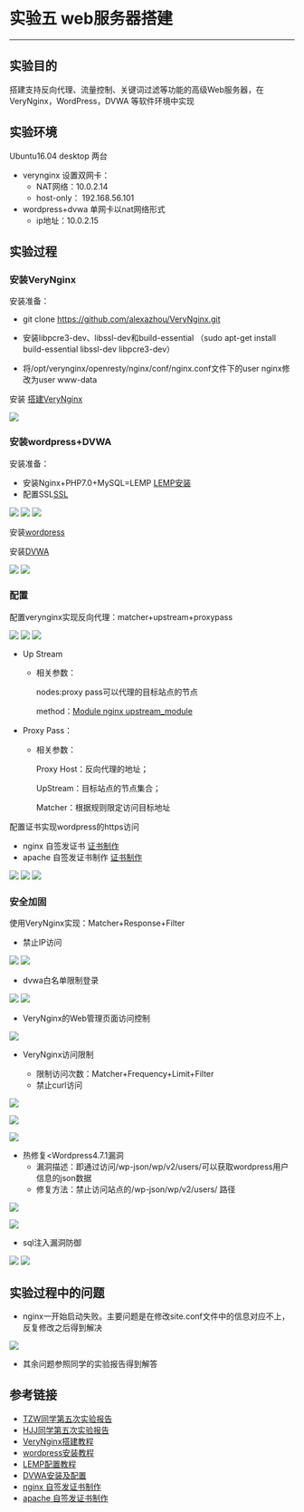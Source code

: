 # 实验五 web服务器搭建

----
## 实验目的

搭建支持反向代理、流量控制、关键词过滤等功能的高级Web服务器，在VeryNginx，WordPress，DVWA 等软件环境中实现


## 实验环境

Ubuntu16.04 desktop 两台
       
* verynginx 设置双网卡：
  * NAT网络：10.0.2.14
  * host-only： 192.168.56.101
* wordpress+dvwa 单网卡以nat网络形式  
  * ip地址：10.0.2.15   

## 实验过程

### 安装VeryNginx

   安装准备：

* git clone https://github.com/alexazhou/VeryNginx.git
   
* 安装libpcre3-dev、libssl-dev和build-essential
（sudo apt-get install build-essential libssl-dev libpcre3-dev） 
* 将/opt/verynginx/openresty/nginx/conf/nginx.conf文件下的user nginx修改为user www-data   
    
安装 [搭建VeryNginx](https://github.com/alexazhou/VeryNginx/blob/master/readme_zh.md)

![](pics/pic13.PNG)
    

### 安装wordpress+DVWA

   安装准备：

* 安装Nginx+PHP7.0+MySQL=LEMP [LEMP安装](https://www.digitalocean.com/community/tutorials/how-to-install-linux-nginx-mysql-php-lemp-stack-in-ubuntu-16-04)
* 配置SSL[SSL](https://www.digitalocean.com/community/tutorials/how-to-secure-nginx-with-let-s-encrypt-on-ubuntu-16-04)

![](pics/pic03.png)
  ![](pics/pic04.png)
  ![](pics/pic05.png)

安装[wordpress](https://www.digitalocean.com/community/tutorials/how-to-install-wordpress-with-lemp-on-ubuntu-16-04)

安装[DVWA](https://github.com/ethicalhack3r/DVWA)

![](pics/pic02.png)
![](pics/pic01.png)

### 配置

 配置verynginx实现反向代理：matcher+upstream+proxypass

![](pics/pic15.png)
![](pics/pic16.png)
![](pics/pic14.PNG)

* Up Stream

  * 相关参数：
 
    nodes:proxy pass可以代理的目标站点的节点

	method：[Module nginx upstream_module](http://nginx.org/en/docs/http/ngx_http_upstream_module.html)
	
* Proxy Pass：

  * 相关参数：
 
	 Proxy Host：反向代理的地址；

	 UpStream：目标站点的节点集合；

	 Matcher：根据规则限定访问目标地址

 配置证书实现wordpress的https访问

* nginx 自签发证书 [证书制作](https://www.digitalocean.com/community/tutorials/how-to-create-an-ssl-certificate-on-nginx-for-ubuntu-14-04)
* apache 自签发证书制作 [证书制作](https://www.digitalocean.com/community/tutorials/how-to-create-a-self-signed-ssl-certificate-for-apache-in-ubuntu-16-04)

![](pics/pic17.png)
![](pics/pic18.png)
![](pics/pic21.png)

### 安全加固

使用VeryNginx实现：Matcher+Response+Filter

* 禁止IP访问

![](pics/pic22.PNG)
![](pics/pic19.PNG)

* dvwa白名单限制登录

![](pics/pic24.png)
![](pics/pic20.PMG)

* VeryNginx的Web管理页面访问控制

![](pics/pic25.PNG)

* VeryNginx访问限制

  * 限制访问次数：Matcher+Frequency+Limit+Filter
  * 禁止curl访问

![](pics/pic26.PMG)

![](pics/pic27.PNG)

![](pics/pic28.PNG)

* 热修复<Wordpress4.7.1漏洞
  * 漏洞描述：即通过访问/wp-json/wp/v2/users/可以获取wordpress用户信息的json数据
  * 修复方法：禁止访问站点的/wp-json/wp/v2/users/ 路径

![](pics/pic29.PNG)

![](pics/pic30.PNG)

* sql注入漏洞防御

![](pics/pic31.png)
![](pics/pic32.PNG)

## 实验过程中的问题

* nginx一开始启动失败。主要问题是在修改site.conf文件中的信息对应不上，反复修改之后得到解决

![](pics/pic11.png)

* 其余问题参照同学的实验报告得到解答

## 参考链接

* [TZW同学第五次实验报告](https://github.com/CUCCS/linux/tree/master/2017-1/tzw/chapter5)
* [HJJ同学第五次实验报告](https://github.com/CUCCS/linux/tree/master/2017-1/HJJ/ex5)
* [VeryNginx搭建教程](https://github.com/alexazhou/VeryNginx/blob/master/readme_zh.md)
* [wordpress安装教程](https://www.digitalocean.com/community/tutorials/how-to-install-wordpress-with-lemp-on-ubuntu-16-04)
* [LEMP配置教程](https://www.digitalocean.com/community/tutorials/how-to-install-linux-nginx-mysql-php-lemp-stack-in-ubuntu-16-04)
* [DVWA安装及配置](https://github.com/ethicalhack3r/DVWA)
* [nginx 自签发证书制作](https://www.digitalocean.com/community/tutorials/how-to-create-an-ssl-certificate-on-nginx-for-ubuntu-14-04)
* [apache 自签发证书制作](https://www.digitalocean.com/community/tutorials/how-to-create-a-self-signed-ssl-certificate-for-apache-in-ubuntu-16-04)
